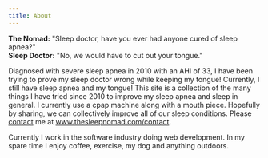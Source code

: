 ```yaml
---
title: About
---
```


**The Nomad:** "Sleep doctor, have you ever had anyone cured of sleep apnea?"<br>
**Sleep Doctor:** "No, we would have to cut out your tongue."

Diagnosed with severe sleep apnea in 2010 with an AHI of 33, I have been trying to prove my sleep doctor wrong while keeping my tongue! Currently, I still have sleep apnea and my tongue! This site is a collection of the many things I have tried since 2010 to improve my sleep apnea and sleep in general. I currently use a cpap machine along with a mouth piece. Hopefully by sharing, we can collectively improve all of our sleep conditions. Please [contact](/contact/) me at www.thesleepnomad.com/contact.

Currently I work in the software industry doing web development. In my spare time I enjoy coffee, exercise, my dog and anything outdoors.

<!--
This is a demo site of the [HeroBlog](https://github.com/greglobinski/gatsby-starter-hero-blog), a [GatsbyJS](https://www.gatsbyjs.org/) starter.

### Features:

* Easy editable content in **Markdown** files (posts, pages and parts)
* **CSS** with `styled-jsx` and `PostCSS`
* **SEO** (sitemap generation, robot.txt, meta and OpenGraph Tags)
* **Social** sharing (Twitter, Facebook, Google, LinkedIn)
* **Comments** (Facebook)
* **Images** lazy loading and `webp` support (gatsby-image)
* Post **categories** (category based post list)
* Full text **searching** (Algolia)
* **Contact** form (Netlify form handling)
* **RSS** feed
* 100% **PWA** (manifest.webmanifest, offline support, favicons)
* Google **Analytics**
* App **favicons** generator (node script)
* Easy customizable base **styles** via `theme` object generated from `yaml` file (fonts, colors, sizes)
* React **v.16** (gatsby-plugin-react-next)
* **Components** lazy loading (social sharing)
* **ESLint** (google config)
* **Prettier** code styling
* Webpack `BundleAnalyzerPlugin` -->

